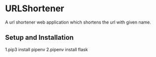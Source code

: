 # URLShortener

A url shortener web application which shortens the url with given name.

## Setup and Installation

1.pip3 install pipenv
2.pipenv install flask
